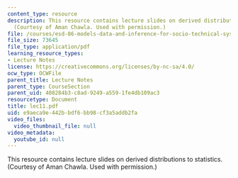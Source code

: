 ```yaml
---
content_type: resource
description: This resource contains lecture slides on derived distributions to statistics.
  (Courtesy of Aman Chawla. Used with permission.)
file: /courses/esd-86-models-data-and-inference-for-socio-technical-systems-spring-2007/e9aeca9e442bbdf6bb98cf3a5addb2fa_lec11.pdf
file_size: 73645
file_type: application/pdf
learning_resource_types:
- Lecture Notes
license: https://creativecommons.org/licenses/by-nc-sa/4.0/
ocw_type: OCWFile
parent_title: Lecture Notes
parent_type: CourseSection
parent_uid: 408284b3-c8ad-9249-a559-1fe4db109ac3
resourcetype: Document
title: lec11.pdf
uid: e9aeca9e-442b-bdf6-bb98-cf3a5addb2fa
video_files:
  video_thumbnail_file: null
video_metadata:
  youtube_id: null
---
```

This resource contains lecture slides on derived distributions to statistics. (Courtesy of Aman Chawla. Used with permission.)